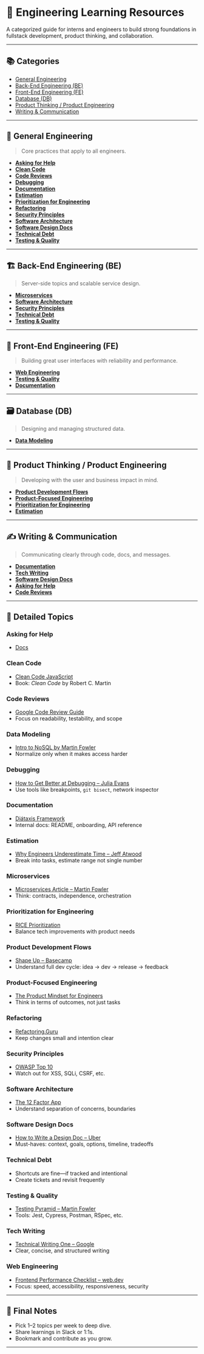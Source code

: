 # 🧠 Engineering Learning Resources

A categorized guide for interns and engineers to build strong foundations in fullstack development, product thinking, and collaboration.

---

## 📚 Categories

- [General Engineering](#general-engineering)
- [Back-End Engineering (BE)](#back-end-engineering-be)
- [Front-End Engineering (FE)](#front-end-engineering-fe)
- [Database (DB)](#database-db)
- [Product Thinking / Product Engineering](#product-thinking--product-engineering)
- [Writing & Communication](#writing--communication)

---

## 🧠 General Engineering

> Core practices that apply to all engineers.

- **[Asking for Help](#asking-for-help)**
- **[Clean Code](#clean-code)**
- **[Code Reviews](#code-reviews)**
- **[Debugging](#debugging)**
- **[Documentation](#documentation)**
- **[Estimation](#estimation)**
- **[Prioritization for Engineering](#prioritization-for-engineering)**
- **[Refactoring](#refactoring)**
- **[Security Principles](#security-principles)**
- **[Software Architecture](#software-architecture)**
- **[Software Design Docs](#software-design-docs)**
- **[Technical Debt](#technical-debt)**
- **[Testing & Quality](#testing--quality)**

---

## 🏗 Back-End Engineering (BE)

> Server-side topics and scalable service design.

- **[Microservices](#microservices)**
- **[Software Architecture](#software-architecture)**
- **[Security Principles](#security-principles)**
- **[Technical Debt](#technical-debt)**
- **[Testing & Quality](#testing--quality)**

---

## 🎨 Front-End Engineering (FE)

> Building great user interfaces with reliability and performance.

- **[Web Engineering](#web-engineering)**
- **[Testing & Quality](#testing--quality)**  
- **[Documentation](#documentation)**

---

## 🗃 Database (DB)

> Designing and managing structured data.

- **[Data Modeling](#data-modeling)**

---

## 🚀 Product Thinking / Product Engineering

> Developing with the user and business impact in mind.

- **[Product Development Flows](#product-development-flows)**
- **[Product-Focused Engineering](#product-focused-engineering)**
- **[Prioritization for Engineering](#prioritization-for-engineering)**
- **[Estimation](#estimation)**

---

## ✍️ Writing & Communication

> Communicating clearly through code, docs, and messages.

- **[Documentation](#documentation)**
- **[Tech Writing](#tech-writing)**
- **[Software Design Docs](#software-design-docs)**
- **[Asking for Help](#asking-for-help)**
- **[Code Reviews](#code-reviews)**

---

## 🔎 Detailed Topics

### Asking for Help

- [Docs](ask-for-help.md)

### Clean Code

- [Clean Code JavaScript](https://github.com/ryanmcdermott/clean-code-javascript)
- Book: *Clean Code* by Robert C. Martin

### Code Reviews

- [Google Code Review Guide](https://google.github.io/eng-practices/review/)
- Focus on readability, testability, and scope

### Data Modeling

- [Intro to NoSQL by Martin Fowler](https://martinfowler.com/articles/nosql-intro.html)
- Normalize only when it makes access harder

### Debugging

- [How to Get Better at Debugging – Julia Evans](https://jvns.ca/blog/2023/02/20/how-to-get-better-at-debugging/)
- Use tools like breakpoints, `git bisect`, network inspector

### Documentation

- [Diátaxis Framework](https://diataxis.fr/)
- Internal docs: README, onboarding, API reference

### Estimation

- [Why Engineers Underestimate Time – Jeff Atwood](https://blog.codinghorror.com/how-good-an-estimator-are-you/)
- Break into tasks, estimate range not single number

### Microservices

- [Microservices Article – Martin Fowler](https://martinfowler.com/articles/microservices.html)
- Think: contracts, independence, orchestration

### Prioritization for Engineering

- [RICE Prioritization](https://www.intercom.com/blog/rice-simple-prioritization-framework/)
- Balance tech improvements with product needs

### Product Development Flows

- [Shape Up – Basecamp](https://basecamp.com/shapeup)
- Understand full dev cycle: idea → dev → release → feedback

### Product-Focused Engineering

- [The Product Mindset for Engineers](https://www.reforge.com/blog/the-product-mindset)
- Think in terms of outcomes, not just tasks

### Refactoring

- [Refactoring.Guru](https://refactoring.guru/)
- Keep changes small and intention clear

### Security Principles

- [OWASP Top 10](https://owasp.org/www-project-top-ten/)
- Watch out for XSS, SQLi, CSRF, etc.

### Software Architecture

- [The 12 Factor App](https://12factor.net/)
- Understand separation of concerns, boundaries

### Software Design Docs

- [How to Write a Design Doc – Uber](https://www.uber.com/blog/design-doc-template/)
- Must-haves: context, goals, options, timeline, tradeoffs

### Technical Debt

- Shortcuts are fine—if tracked and intentional
- Create tickets and revisit frequently

### Testing & Quality

- [Testing Pyramid – Martin Fowler](https://martinfowler.com/bliki/TestPyramid.html)
- Tools: Jest, Cypress, Postman, RSpec, etc.

### Tech Writing

- [Technical Writing One – Google](https://developers.google.com/tech-writing/one)
- Clear, concise, and structured writing

### Web Engineering

- [Frontend Performance Checklist – web.dev](https://web.dev/performance/)
- Focus: speed, accessibility, responsiveness, security

---

## 🙌 Final Notes

- Pick 1–2 topics per week to deep dive.
- Share learnings in Slack or 1:1s.
- Bookmark and contribute as you grow.

---
